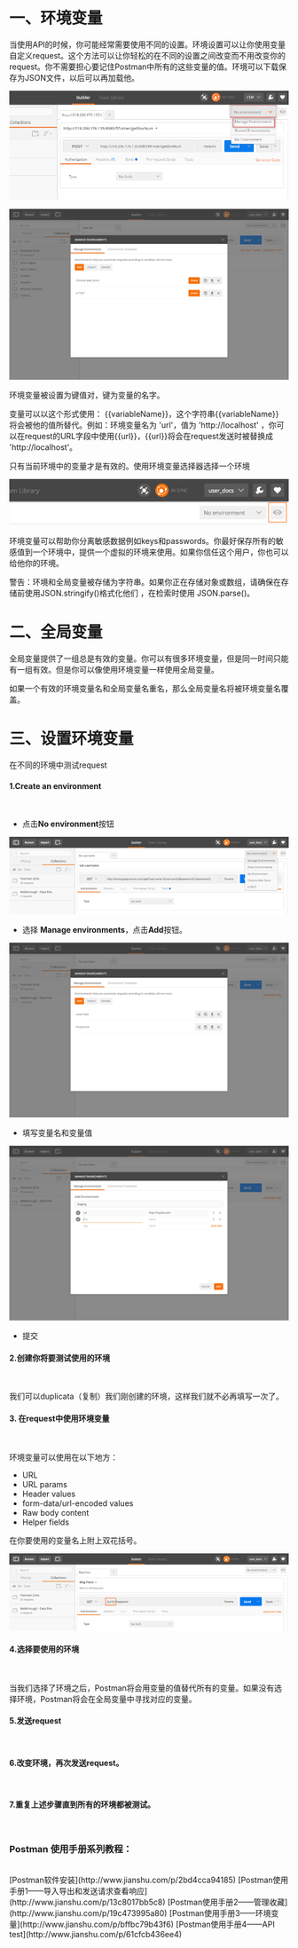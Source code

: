 # 一、环境变量

当使用API的时候，你可能经常需要使用不同的设置。环境设置可以让你使用变量自定义request。这个方法可以让你轻松的在不同的设置之间改变而不用改变你的request。你不需要担心要记住Postman中所有的这些变量的值。环境可以下载保存为JSON文件，以后可以再加载他。

![manage environment.png](image/54.png)

![environment.png](image/55.png)

环境变量被设置为键值对，键为变量的名字。

变量可以以这个形式使用： {{variableName}}，这个字符串{{variableName}} 将会被他的值所替代。例如：环境变量名为 'url'，值为 'http://localhost' ，你可以在request的URL字段中使用{{url}}，{{url}}将会在request发送时被替换成 'http://localhost'。

只有当前环境中的变量才是有效的。使用环境变量选择器选择一个环境


![env_selector.png](image/56.png)

环境变量可以帮助你分离敏感数据例如keys和passwords。你最好保存所有的敏感值到一个环境中，提供一个虚拟的环境来使用。如果你信任这个用户，你也可以给他你的环境。

警告：环境和全局变量被存储为字符串。如果你正在存储对象或数组，请确保在存储前使用JSON.stringify()格式化他们 ，在检索时使用 JSON.parse()。

# 二、全局变量


全局变量提供了一组总是有效的变量。你可以有很多环境变量，但是同一时间只能有一组有效。但是你可以像使用环境变量一样使用全局变量。

如果一个有效的环境变量名和全局变量名重名，那么全局变量名将被环境变量名覆盖。

# 三、设置环境变量


在不同的环境中测试request

#### 1.Create an environment
<br/>

+ 点击**No environment**按钮

![test_multi_environments_1.png](image/57.png)


+ 选择 **Manage environments**，点击**Add**按钮。

![test_multi_environments_2.png](image/58.png)

+ 填写变量名和变量值

![test_multi_environments_3.png](image/59.png)

+ 提交


#### 2.创建你将要测试使用的环境
<br/>

我们可以duplicata（复制）我们刚创建的环境，这样我们就不必再填写一次了。


#### 3. 在request中使用环境变量
<br/>

环境变量可以使用在以下地方：

+ URL
+ URL params
+ Header values
+ form-data/url-encoded values
+ Raw body content
+ Helper fields

在你要使用的变量名上附上双花括号。

![test_multi_environments_4.png](image/60.png)

#### 4.选择要使用的环境
<br/>

当我们选择了环境之后，Postman将会用变量的值替代所有的变量。如果没有选择环境，Postman将会在全局变量中寻找对应的变量。

#### 5.发送request
<br/>

#### 6.改变环境，再次发送request。
<br/>


#### 7.重复上述步骤直到所有的环境都被测试。
<br/>


### Postman 使用手册系列教程：
<br/>
[Postman软件安装](http://www.jianshu.com/p/2bd4cca94185)
[Postman使用手册1——导入导出和发送请求查看响应](http://www.jianshu.com/p/13c8017bb5c8)
[Postman使用手册2——管理收藏](http://www.jianshu.com/p/19c473995a80)
[Postman使用手册3——环境变量](http://www.jianshu.com/p/bffbc79b43f6)
[Postman使用手册4——API test](http://www.jianshu.com/p/61cfcb436ee4)